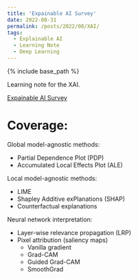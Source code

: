 ```yaml
---
title: 'Expainable AI Survey'
date: 2022-08-31
permalink: /posts/2022/08/XAI/
tags:
  - Explainable AI
  - Learning Note 
  - Deep Learning
---
```

{% include base_path %}

Learning note for the XAI.

[Expainable AI Survey](http://shenjiyuan123.github.io/files/Explainable_AI_Survey.pdf)

# Coverage:

Global model-agnostic methods:
  - Partial Dependence Plot (PDP)
  - Accumulated Local Effects Plot (ALE)
  
Local model-agnostic methods:
  - LIME
  - Shapley Additive exPlanations (SHAP)
  - Counterfactual explanations

Neural network interpretation:
  - Layer-wise relevance propagation (LRP)
  - Pixel attribution (saliency maps)
    - Vanilla gradient
    - Grad-CAM
    - Guided Grad-CAM
    - SmoothGrad


